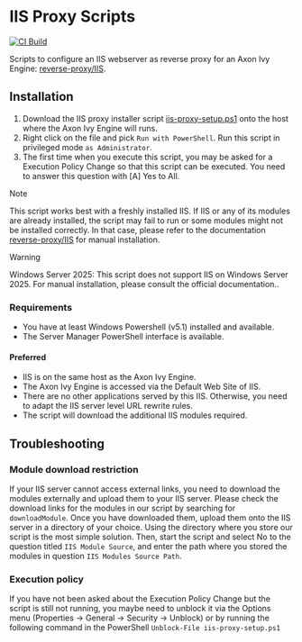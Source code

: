 # IIS Proxy Scripts

[![CI Build](https://github.com/axonivy-market/iis-proxy/actions/workflows/ci.yml/badge.svg)](https://github.com/axonivy-market/iis-proxy/actions/workflows/ci.yml)

Scripts to configure an IIS webserver as reverse proxy for an Axon Ivy Engine: [reverse-proxy/IIS].

## Installation


1. Download the IIS proxy installer script [iis-proxy-setup.ps1](https://github.com/axonivy-market/iis-proxy/raw/refs/heads/master/scripts/iis-proxy-setup.ps1) onto the host where the Axon Ivy Engine will runs.
2. Right click on the file and pick `Run with PowerShell`. Run this script in privileged mode `as Administrator`.
3. The first time when you execute this script, you may be asked for a Execution Policy Change so that this script can be executed. You need to answer this question with [A] Yes to All.

> [!NOTE]  
> This script works best with a freshly installed IIS. If IIS or any of its modules are already installed, the script may fail to run or some modules might not be installed correctly. In that case, please refer to the documentation [reverse-proxy/IIS] for manual installation.

> [!WARNING]  
> Windows Server 2025: This script does not support IIS on Windows Server 2025. For manual installation, please consult the official documentation..

### Requirements

- You have at least Windows Powershell (v5.1) installed and available.
- The Server Manager PowerShell interface is available.

#### Preferred

- IIS is on the same host as the Axon Ivy Engine.
- The Axon Ivy Engine is accessed via the Default Web Site of IIS.
- There are no other applications served by this IIS. Otherwise, you need to adapt the IIS server level URL rewrite rules.
- The script will download the additional IIS modules required.

## Troubleshooting

### Module download restriction

If your IIS server cannot access external links, you need to download the modules externally and upload them to your IIS server. Please check the download links for the modules in our script by searching for `downloadModule`. Once you have downloaded them, upload them onto the IIS server in a directory of your choice. Using the directory where you store our script is the most simple solution. Then, start the script and select No to the question titled `IIS Module Source`, and enter the path where you stored the modules in question `IIS Modules Source Path`.

### Execution policy

If you have not been asked about the Execution Policy Change but the script is still not running, you maybe need to unblock it via the Options menu (Properties -> General -> Security -> Unblock) or by running the following command in the PowerShell `Unblock-File iis-proxy-setup.ps1`


[reverse-proxy/IIS]: https://developer.axonivy.com/doc/dev/en/engine-guide/integration/reverse-proxy/microsoft-iis/index.html
